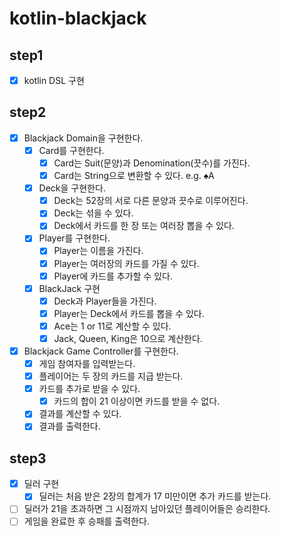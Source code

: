 # kotlin-blackjack

## step1
- [x] kotlin DSL 구현

## step2
- [x] Blackjack Domain을 구현한다.
  - [x] Card를 구현한다. 
    - [x] Card는 Suit(문양)과 Denomination(끗수)를 가진다.
    - [x] Card는 String으로 변환할 수 있다. e.g. ♠A
  - [x] Deck을 구현한다.
    - [x] Deck는 52장의 서로 다른 문양과 끗수로 이루어진다.
    - [x] Deck는 섞을 수 있다.
    - [x] Deck에서 카드를 한 장 또는 여러장 뽑을 수 있다.
  - [x] Player를 구현한다.
    - [x] Player는 이름을 가진다.
    - [x] Player는 여러장의 카드를 가질 수 있다.
    - [x] Player에 카드를 추가할 수 있다.
  - [x] BlackJack 구현
    - [x] Deck과 Player들을 가진다.
    - [x] Player는 Deck에서 카드를 뽑을 수 있다.
    - [x] Ace는 1 or 11로 계산할 수 있다.
    - [x] Jack, Queen, King은 10으로 계산한다.
- [x] Blackjack Game Controller를 구현한다.
  - [x] 게임 참여자를 입력받는다.
  - [x] 플레이어는 두 장의 카드를 지급 받는다.
  - [x] 카드를 추가로 받을 수 있다.
    - [x] 카드의 합이 21 이상이면 카드를 받을 수 없다.
  - [x] 결과를 계산할 수 있다.
  - [x] 결과를 출력한다.

## step3
- [x] 딜러 구현
  - [x] 딜러는 처음 받은 2장의 합계가 17 미만이면 추가 카드를 받는다.
- [ ] 딜러가 21을 초과하면 그 시점까지 남아있던 플레이어들은 승리한다.
- [ ] 게임을 완료한 후 승패를 출력한다.